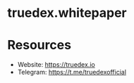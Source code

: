 # truedex.whitepaper
# Resources
* Website: https://truedex.io
* Telegram: https://t.me/truedexofficial
